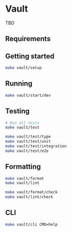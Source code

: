 # Vault

TBD

## Requirements

## Getting started

```bash
make vault/setup
```

## Running

```bash
make vault/start/dev
```

## Testing

```bash
# Run all tests
make vault/test

make vault/test/type
make vault/test/unit
make vault/test/integration
make vault/test/e2e
```

## Formatting

```bash
make vault/format
make vault/lint

make vault/format/check
make vault/lint/check
```

## CLI

```bash
make vault/cli CMD=help
```
